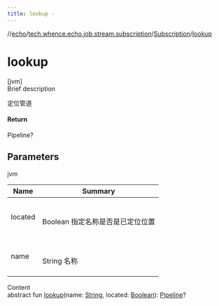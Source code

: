 ```yaml
---
title: lookup -
---
```

//[echo](../../index.md)/[tech.whence.echo.job.stream.subscription](../index.md)/[Subscription](index.md)/[lookup](lookup.md)



# lookup  
[jvm]  
Brief description  


定位管道



#### Return  


Pipeline?



## Parameters  
  
jvm  
  
|  Name|  Summary| 
|---|---|
| located| <br><br>Boolean 指定名称是否是已定位位置<br><br>
| name| <br><br>String 名称<br><br>
  
  
Content  
abstract fun [lookup](lookup.md)(name: [String](https://kotlinlang.org/api/latest/jvm/stdlib/kotlin/-string/index.html), located: [Boolean](https://kotlinlang.org/api/latest/jvm/stdlib/kotlin/-boolean/index.html)): [Pipeline](../-pipeline/index.md)?  



